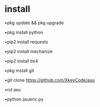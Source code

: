 # install 


•pkg update && pkg upgrade

•pkg install python

•pip2 install requests

•pip2 install mechanize

•pip2 install bs4

•pkg install git

•git clone https://github.com/XkeyCode/asu

•cd asu

•python asuenc.py

